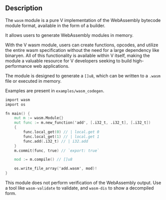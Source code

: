 ## Description

The `wasm` module is a pure V implementation of the WebAssembly bytecode module format,
available in the form of a builder.

It allows users to generate WebAssembly modules in memory.

With the V wasm module, users can create functions, opcodes, and utilize the entire wasm
specification without the need for a large dependency like binaryen. All of this
functionality is available within V itself, making the module a valuable resource for
V developers seeking to build high-performance web applications.

The module is designed to generate a `[]u8`, which can be written to a `.wasm` file
or executed in memory.

Examples are present in `examples/wasm_codegen`.

```v
import wasm
import os

fn main() {
	mut m := wasm.Module{}
	mut func := m.new_function('add', [.i32_t, .i32_t], [.i32_t])
	{
		func.local_get(0) // | local.get 0
		func.local_get(1) // | local.get 1
		func.add(.i32_t) // | i32.add
	}
	m.commit(func, true) // `export: true`

	mod := m.compile() // []u8

	os.write_file_array('add.wasm', mod)!
}
```

This module does not perform verification of the WebAssembly output.
Use a tool like `wasm-validate` to validate, and `wasm-dis` to show a decompiled form.
